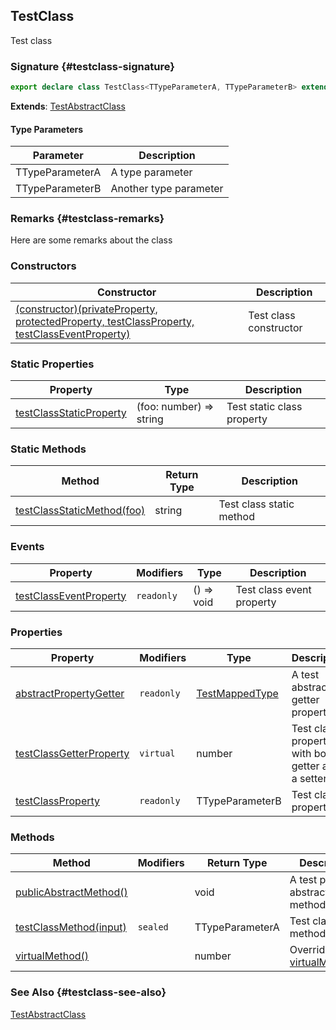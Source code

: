 ## TestClass

Test class

### Signature {#testclass-signature}

```typescript
export declare class TestClass<TTypeParameterA, TTypeParameterB> extends TestAbstractClass
```

**Extends**: [TestAbstractClass](docs/test-suite-a/testabstractclass-class)

#### Type Parameters

| Parameter | Description |
| - | - |
| TTypeParameterA | A type parameter |
| TTypeParameterB | Another type parameter |

### Remarks {#testclass-remarks}

Here are some remarks about the class

### Constructors

| Constructor | Description |
| - | - |
| [(constructor)(privateProperty, protectedProperty, testClassProperty, testClassEventProperty)](docs/test-suite-a/testclass-_constructor_-constructor) | Test class constructor |

### Static Properties

| Property | Type | Description |
| - | - | - |
| [testClassStaticProperty](docs/test-suite-a/testclass-testclassstaticproperty-property) | (foo: number) =\> string | Test static class property |

### Static Methods

| Method | Return Type | Description |
| - | - | - |
| [testClassStaticMethod(foo)](docs/test-suite-a/testclass-testclassstaticmethod-method) | string | Test class static method |

### Events

| Property | Modifiers | Type | Description |
| - | - | - | - |
| [testClassEventProperty](docs/test-suite-a/testclass-testclasseventproperty-property) | `readonly` | () =\> void | Test class event property |

### Properties

| Property | Modifiers | Type | Description |
| - | - | - | - |
| [abstractPropertyGetter](docs/test-suite-a/testclass-abstractpropertygetter-property) | `readonly` | [TestMappedType](docs/test-suite-a/testmappedtype-typealias) | A test abstract getter property. |
| [testClassGetterProperty](docs/test-suite-a/testclass-testclassgetterproperty-property) | `virtual` | number | Test class property with both a getter and a setter. |
| [testClassProperty](docs/test-suite-a/testclass-testclassproperty-property) | `readonly` | TTypeParameterB | Test class property |

### Methods

| Method | Modifiers | Return Type | Description |
| - | - | - | - |
| [publicAbstractMethod()](docs/test-suite-a/testclass-publicabstractmethod-method) | | void | A test public abstract method. |
| [testClassMethod(input)](docs/test-suite-a/testclass-testclassmethod-method) | `sealed` | TTypeParameterA | Test class method |
| [virtualMethod()](docs/test-suite-a/testclass-virtualmethod-method) | | number | Overrides [virtualMethod()](docs/test-suite-a/testabstractclass-virtualmethod-method). |

### See Also {#testclass-see-also}

[TestAbstractClass](docs/test-suite-a/testabstractclass-class)
